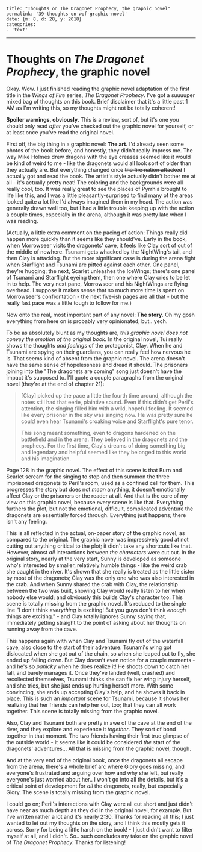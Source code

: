 
    title: "Thoughts on The Dragonet Prophecy, the graphic novel"
    permalink: '39-thoughts-on-wof-graphic-novel'
    date: {m: 8, d: 28, y: 2018}
    categories:
    - 'text'

---

# Thoughts on *The Dragonet Prophecy*, the graphic novel

Okay. Wow. I just finished reading the graphic novel adaptation of the first title in the *Wings of Fire* series, *The Dragonet Prophecy*. I've got a suuuuper mixed bag of thoughts on this book. Brief disclaimer that it's a little past 1 AM as I'm writing this, so my thoughts might not be totally coherent!

**Spoiler warnings, obviously.** This is a review, sort of, but it's one you should only read *after* you've checked out the graphic novel for yourself, or at least once you've read the original novel.

First off, the big thing in a graphic novel: **The art.** I'd already seen some photos of the book before, and honestly, they didn't really impress me. The way Mike Holmes drew dragons with the eye creases seemed like it would be kind of weird to me - like the dragonets would all look sort of older than they actually are. But everything changed once <s>the fire nation attacked</s> I actually got and read the book. The artist's style actually didn't bother me at all - it's actually pretty neat! The coloring and the backgrounds were all really cool, too. It was really great to see the places of Pyrrhia brought to life like this, and I was a little pleasantly-surprised to find many of the areas looked quite a lot like I'd always imagined them in my head. The action was generally drawn well too, but I had a little trouble keeping up with the action a couple times, especially in the arena, although it was pretty late when I was reading.

(Actually, a little extra comment on the pacing of action: Things really did happen more quickly than it seems like they should've. Early in the book, when Morrowseer visits the dragonets' cave, it feels like Clay sort of out of the middle of nowhere. Tsunami gets whacked by the NightWing's tail, and then Clay is attacking. But the more significant case is during the arena fight when Starflight and Tsunami are pitted against each other. One panel, they're hugging; the next, Scarlet unleashes the IceWings; there's one panel of Tsunami and Starflight eyeing them, then one where Clay cries to be let in to help. The very next pane, Morrowseer and his NightWings are flying overhead. I suppose it makes sense that so much more time is spent on Morrowseer's confrontation - the next five-ish pages are all that - but the really fast pace was a little tough to follow for me.)

Now onto the real, most important part of any novel: **The story.** Oh my gosh everything from here on is probably very opinionated, but.. yech.

To be as absolutely blunt as my thoughts are, *this graphic novel does not convey the emotion of the original book.* In the original novel, Tui really shows the thoughts *and feelings* of the protagonist, Clay. When he and Tsunami are spying on their guardians, you can really feel how nervous he is. That seems kind of absent from the graphic novel. The arena doesn't have the same sense of hopelessness and dread it should. The prisoners joining into the "The dragonets are coming" song just doesn't have the impact it's supposed to. I'll quote a couple paragraphs from the original novel (they're at the end of chapter 21):

> [Clay] picked up the pace a little the fourth time around, although the notes still had that eerie, plaintive sound. Even if this didn't get Peril's attention, the singing filled him with a wild, hopeful feeling. It seemed like every prisoner in the sky was singing now. He was pretty sure he could even hear Tsunami's croaking voice and Starflight's pure tenor.
>
> This song meant something, even to dragons hardened on the battlefield and in the arena. They believed in the dragonets and the prophecy. For the first time, Clay's dreams of doing something big and legendary and helpful seemed like they belonged to this world and his imagination.

Page 128 in the graphic novel. The effect of this scene is that Burn and Scarlet scream for the singing to stop and then summon the three imprisoned dragonets to Peril's room, used as a confined cell for them. This progresses the story but does not *mean* anything, it doesn't emotionally affect Clay or the prisoners or the reader at all. And that is the core of my view on this graphic novel, because every scene is like that. Everything furthers the plot, but not the emotional, difficult, complicated adventure the dragonets are essentially forced through. Everything just happens; there isn't any feeling.

This is all reflected in the actual, on-paper story of the graphic novel, as compared to the original. The graphic novel was impressively good at not cutting out anything critical to the plot; it didn't take any shortcuts like that. However, almost *all* interactions between *the characters* were cut out. In the original story, nearly at the very start, Sunny is developed as someone who's interested by smaller, relatively humble things - like the weird crab she caught in the river. It's shown that she really is treated as the little sister by most of the dragonets; Clay was the only one who was also interested in the crab. And when Sunny shared the crab with Clay, the relationship between the two was built, showing Clay would really listen to her when nobody else would; and obviously this builds Clay's character too. This scene is totally missing from the graphic novel. It's reduced to the single line "I don't think *everything* is exciting! But you guys don't think *enough* things are exciting." - and Clay totally ignores Sunny saying that, immediately getting straight to the point of asking about her thoughts on running away from the cave.

This happens again with when Clay and Tsunami fly out of the waterfall cave, also close to the start of their adventure. Tsunami's wing got dislocated when she got out of the chain, so when she leaped out to fly, she ended up falling down. But Clay doesn't even notice for a couple moments - and he's so *panicky* when he does realize it! He shoots down to catch her fall, and barely manages it. Once they've landed (well, crashed) and recollected themselves, Tsunami thinks she can fix her wing injury herself, and she tries, but she just ends up hurting herself more. With some convincing, she ends up accepting Clay's help, and he shoves it back in place. This is such an *important* scene for Tsunami, because it shows her realizing that her friends can help her out, too; that they can all work together. This scene is totally missing from the graphic novel.

Also, Clay and Tsunami both are pretty in awe of the cave at the end of the river, and they explore and experience it *together*. They sort of bond together in that moment. The two friends having their first true glimpse of the outside world - it seems like it could be considered *the* start of the dragonets' adventures... All that is missing from the graphic novel, though.

And at the very end of the original book, once the dragonets all escape from the arena, there's a whole brief arc where Glory goes missing, and everyone's frustrated and arguing over how and why she left, but really everyone's just worried about her.. I won't go into all the details, but it's a critical point of development for *all* the dragonets, really, but especially Glory. The scene is totally missing from the graphic novel.

I could go on; Peril's interactions with Clay were all cut short and just didn't have near as much depth as they did in the original novel, for example. But I've written rather a lot and it's nearly 2:30. Thanks for reading all this; I just wanted to let out my thoughts on the story, and I think this mostly gets it across. Sorry for being a little harsh on the book! - I just didn't want to filter myself at all, and I didn't. So.. such concludes my take on the graphic novel of *The Dragonet Prophecy*. Thanks for listening!
